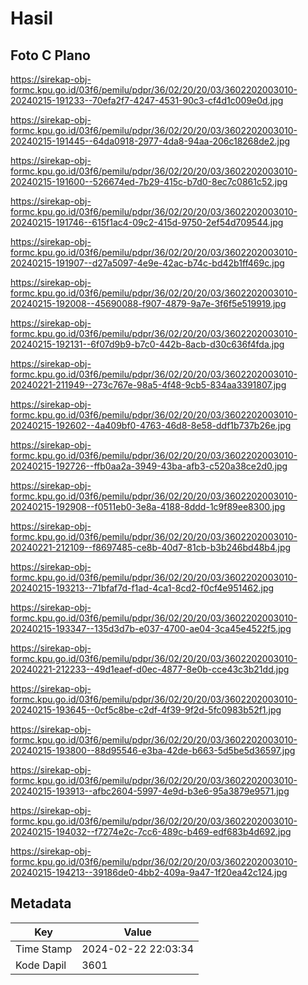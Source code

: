 # Hasil

## Foto C Plano

https://sirekap-obj-formc.kpu.go.id/03f6/pemilu/pdpr/36/02/20/20/03/3602202003010-20240215-191233--70efa2f7-4247-4531-90c3-cf4d1c009e0d.jpg

https://sirekap-obj-formc.kpu.go.id/03f6/pemilu/pdpr/36/02/20/20/03/3602202003010-20240215-191445--64da0918-2977-4da8-94aa-206c18268de2.jpg

https://sirekap-obj-formc.kpu.go.id/03f6/pemilu/pdpr/36/02/20/20/03/3602202003010-20240215-191600--526674ed-7b29-415c-b7d0-8ec7c0861c52.jpg

https://sirekap-obj-formc.kpu.go.id/03f6/pemilu/pdpr/36/02/20/20/03/3602202003010-20240215-191746--615f1ac4-09c2-415d-9750-2ef54d709544.jpg

https://sirekap-obj-formc.kpu.go.id/03f6/pemilu/pdpr/36/02/20/20/03/3602202003010-20240215-191907--d27a5097-4e9e-42ac-b74c-bd42b1ff469c.jpg

https://sirekap-obj-formc.kpu.go.id/03f6/pemilu/pdpr/36/02/20/20/03/3602202003010-20240215-192008--45690088-f907-4879-9a7e-3f6f5e519919.jpg

https://sirekap-obj-formc.kpu.go.id/03f6/pemilu/pdpr/36/02/20/20/03/3602202003010-20240215-192131--6f07d9b9-b7c0-442b-8acb-d30c636f4fda.jpg

https://sirekap-obj-formc.kpu.go.id/03f6/pemilu/pdpr/36/02/20/20/03/3602202003010-20240221-211949--273c767e-98a5-4f48-9cb5-834aa3391807.jpg

https://sirekap-obj-formc.kpu.go.id/03f6/pemilu/pdpr/36/02/20/20/03/3602202003010-20240215-192602--4a409bf0-4763-46d8-8e58-ddf1b737b26e.jpg

https://sirekap-obj-formc.kpu.go.id/03f6/pemilu/pdpr/36/02/20/20/03/3602202003010-20240215-192726--ffb0aa2a-3949-43ba-afb3-c520a38ce2d0.jpg

https://sirekap-obj-formc.kpu.go.id/03f6/pemilu/pdpr/36/02/20/20/03/3602202003010-20240215-192908--f0511eb0-3e8a-4188-8ddd-1c9f89ee8300.jpg

https://sirekap-obj-formc.kpu.go.id/03f6/pemilu/pdpr/36/02/20/20/03/3602202003010-20240221-212109--f8697485-ce8b-40d7-81cb-b3b246bd48b4.jpg

https://sirekap-obj-formc.kpu.go.id/03f6/pemilu/pdpr/36/02/20/20/03/3602202003010-20240215-193213--71bfaf7d-f1ad-4ca1-8cd2-f0cf4e951462.jpg

https://sirekap-obj-formc.kpu.go.id/03f6/pemilu/pdpr/36/02/20/20/03/3602202003010-20240215-193347--135d3d7b-e037-4700-ae04-3ca45e4522f5.jpg

https://sirekap-obj-formc.kpu.go.id/03f6/pemilu/pdpr/36/02/20/20/03/3602202003010-20240221-212233--49d1eaef-d0ec-4877-8e0b-cce43c3b21dd.jpg

https://sirekap-obj-formc.kpu.go.id/03f6/pemilu/pdpr/36/02/20/20/03/3602202003010-20240215-193645--0cf5c8be-c2df-4f39-9f2d-5fc0983b52f1.jpg

https://sirekap-obj-formc.kpu.go.id/03f6/pemilu/pdpr/36/02/20/20/03/3602202003010-20240215-193800--88d95546-e3ba-42de-b663-5d5be5d36597.jpg

https://sirekap-obj-formc.kpu.go.id/03f6/pemilu/pdpr/36/02/20/20/03/3602202003010-20240215-193913--afbc2604-5997-4e9d-b3e6-95a3879e9571.jpg

https://sirekap-obj-formc.kpu.go.id/03f6/pemilu/pdpr/36/02/20/20/03/3602202003010-20240215-194032--f7274e2c-7cc6-489c-b469-edf683b4d692.jpg

https://sirekap-obj-formc.kpu.go.id/03f6/pemilu/pdpr/36/02/20/20/03/3602202003010-20240215-194213--39186de0-4bb2-409a-9a47-1f20ea42c124.jpg


## Metadata

| Key        | Value               |
| ---------- | ------------------- |
| Time Stamp | 2024-02-22 22:03:34 |
| Kode Dapil | 3601                |



